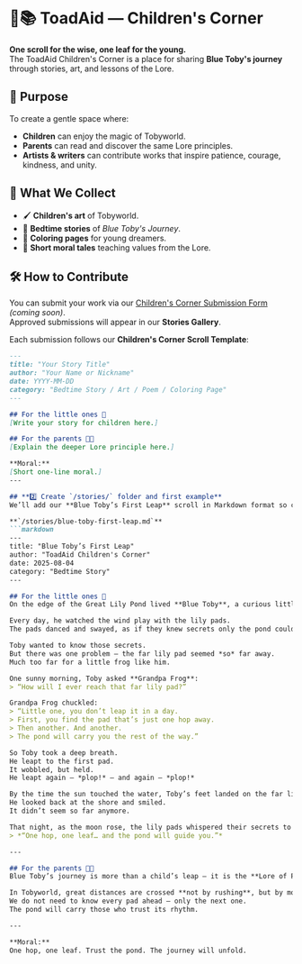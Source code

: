 # 🐸📚 ToadAid — Children's Corner

**One scroll for the wise, one leaf for the young.**  
The ToadAid Children's Corner is a place for sharing **Blue Toby's journey** through stories, art, and lessons of the Lore.

## 🌿 Purpose
To create a gentle space where:
- **Children** can enjoy the magic of Tobyworld.
- **Parents** can read and discover the same Lore principles.
- **Artists & writers** can contribute works that inspire patience, courage, kindness, and unity.

## 📜 What We Collect
- 🖌 **Children's art** of Tobyworld.
- 📖 **Bedtime stories** of *Blue Toby's Journey*.
- 🎨 **Coloring pages** for young dreamers.
- 🐸 **Short moral tales** teaching values from the Lore.

## 🛠 How to Contribute
You can submit your work via our [Children's Corner Submission Form](https://toadaid.github.io/childrens-corner/submit) *(coming soon)*.  
Approved submissions will appear in our **Stories Gallery**.

Each submission follows our **Children's Corner Scroll Template**:

```markdown
---
title: "Your Story Title"
author: "Your Name or Nickname"
date: YYYY-MM-DD
category: "Bedtime Story / Art / Poem / Coloring Page"
---

## For the little ones 🐸
[Write your story for children here.]

## For the parents 🌿📜
[Explain the deeper Lore principle here.]

**Moral:**  
[Short one-line moral.]
---

## **2️⃣ Create `/stories/` folder and first example**
We’ll add our **Blue Toby’s First Leap** scroll in Markdown format so contributors know what to follow.

**`/stories/blue-toby-first-leap.md`**
```markdown
---
title: "Blue Toby’s First Leap"
author: "ToadAid Children's Corner"
date: 2025-08-04
category: "Bedtime Story"
---

## For the little ones 🐸
On the edge of the Great Lily Pond lived **Blue Toby**, a curious little frog with bright eyes and an even brighter heart.

Every day, he watched the wind play with the lily pads.  
The pads danced and swayed, as if they knew secrets only the pond could tell.

Toby wanted to know those secrets.  
But there was one problem — the far lily pad seemed *so* far away.  
Much too far for a little frog like him.

One sunny morning, Toby asked **Grandpa Frog**:  
> “How will I ever reach that far lily pad?”

Grandpa Frog chuckled:  
> “Little one, you don’t leap it in a day.  
> First, you find the pad that’s just one hop away.  
> Then another. And another.  
> The pond will carry you the rest of the way.”

So Toby took a deep breath.  
He leapt to the first pad.  
It wobbled, but held.  
He leapt again — *plop!* — and again — *plop!*  

By the time the sun touched the water, Toby’s feet landed on the far lily pad.  
He looked back at the shore and smiled.  
It didn’t seem so far anymore.

That night, as the moon rose, the lily pads whispered their secrets to him:  
> *“One hop, one leaf… and the pond will guide you.”*

---

## For the parents 🌿📜
Blue Toby’s journey is more than a child’s leap — it is the **Lore of Patience**.

In Tobyworld, great distances are crossed **not by rushing**, but by moving **one steady step at a time**.  
We do not need to know every pad ahead — only the next one.  
The pond will carry those who trust its rhythm.

---

**Moral:**  
One hop, one leaf. Trust the pond. The journey will unfold.
